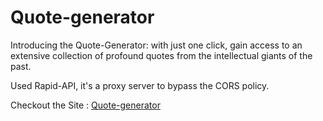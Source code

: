 # Quote-generator
Introducing the Quote-Generator: with just one click, gain access to an extensive collection of profound quotes from the intellectual giants of the past.

Used Rapid-API, it's a proxy server to bypass the CORS policy.

Checkout the Site : 
[Quote-generator](https://ushakiranreddi.github.io/Quote-generator/)
